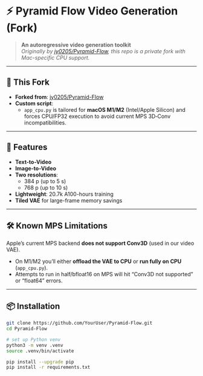 # ⚡ Pyramid Flow Video Generation (Fork)

> **An autoregressive video generation toolkit**  
> _Originally by [jy0205/Pyramid-Flow](https://github.com/jy0205/Pyramid-Flow), this repo is a private fork with Mac-specific CPU support._

---

## 📌 This Fork

- **Forked from**: [jy0205/Pyramid-Flow](https://github.com/jy0205/Pyramid-Flow)  
- **Custom script**:  
  - `app_cpu.py` is tailored for **macOS M1/M2** (Intel/Apple Silicon) and forces CPU/FP32 execution to avoid current MPS 3D‐Conv incompatibilities.

---

## 🚀 Features

- **Text-to-Video**  
- **Image-to-Video**  
- **Two resolutions**:  
  - 384 p (up to 5 s)  
  - 768 p (up to 10 s)  
- **Lightweight**: 20.7k A100-hours training  
- **Tiled VAE** for large-frame memory savings  

---

## 🛠️ Known MPS Limitations

Apple’s current MPS backend **does not support Conv3D** (used in our video VAE).  
- On M1/M2 you’ll either **offload the VAE to CPU** or **run fully on CPU** (`app_cpu.py`).  
- Attempts to run in half/bfloat16 on MPS will hit “Conv3D not supported” or “float64” errors.

---

## 📦 Installation

```bash
git clone https://github.com/YourUser/Pyramid-Flow.git
cd Pyramid-Flow

# set up Python venv
python3 -m venv .venv
source .venv/bin/activate

pip install --upgrade pip
pip install -r requirements.txt
